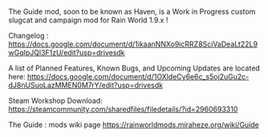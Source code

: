 The Guide mod, soon to be known as Haven, is a Work in Progress custom slugcat and campaign mod for Rain World 1.9.x !

Changelog : 
https://docs.google.com/document/d/1ikaanNNXo9icRRZ8SciVaDeaLt22L9wGqIpJQl3F1zU/edit?usp=drivesdk

A list of Planned Features, Known Bugs, and Upcoming Updates are located here:
https://docs.google.com/document/d/1OXldeCy6e6c_s5oj2uGu2c-dJ8nUSuoLazMMEN0M7rY/edit?usp=drivesdk

Steam Workshop Download:
https://steamcommunity.com/sharedfiles/filedetails/?id=2960693310

The Guide : mods wiki page
https://rainworldmods.miraheze.org/wiki/Guide
